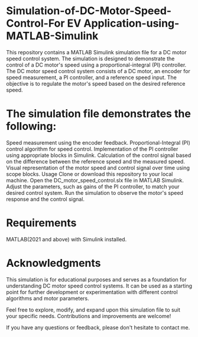 # Simulation-of-DC-Motor-Speed-Control-For EV Application-using-MATLAB-Simulink
This repository contains a MATLAB Simulink simulation file for a DC motor speed control system. The simulation is designed to demonstrate the control of a DC motor's speed using a proportional-integral (PI) controller.
The DC motor speed control system consists of a DC motor, an encoder for speed measurement, a PI controller, and a reference speed input. The objective is to regulate the motor's speed based on the desired reference speed.

# The simulation file demonstrates the following:

Speed measurement using the encoder feedback.
Proportional-Integral (PI) control algorithm for speed control.
Implementation of the PI controller using appropriate blocks in Simulink.
Calculation of the control signal based on the difference between the reference speed and the measured speed.
Visual representation of the motor speed and control signal over time using scope blocks.
Usage
Clone or download this repository to your local machine.
Open the DC_motor_speed_control.slx file in MATLAB Simulink.
Adjust the parameters, such as gains of the PI controller, to match your desired control system.
Run the simulation to observe the motor's speed response and the control signal.
# Requirements
MATLAB(2021 and above) with Simulink installed.


# Acknowledgments
This simulation is for educational purposes and serves as a foundation for understanding DC motor speed control systems. It can be used as a starting point for further development or experimentation with different control algorithms and motor parameters.

Feel free to explore, modify, and expand upon this simulation file to suit your specific needs. Contributions and improvements are welcome!

If you have any questions or feedback, please don't hesitate to contact me.
